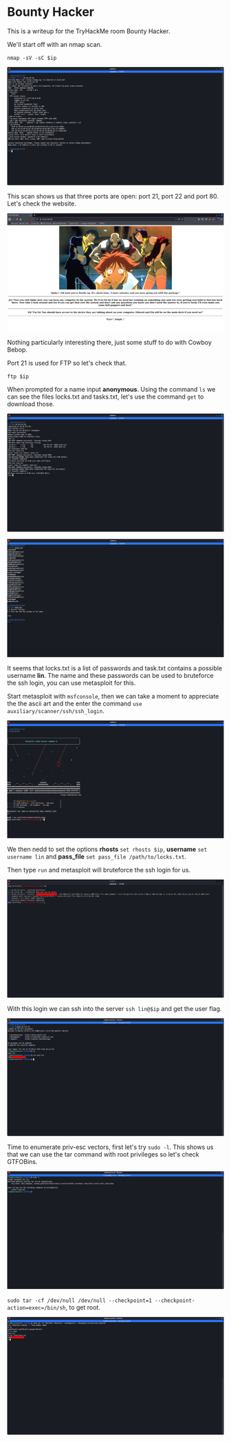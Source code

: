# **Bounty Hacker**

This is a writeup for the TryHackMe room Bounty Hacker.

We'll start off with an nmap scan.

```
nmap -sV -sC $ip
```

![nmap_scan](docs/assets/images/nmap_scan_img.png)


This scan shows us that three ports are open: port 21, port 22 and port 80. Let's check the website.

![web_page](docs/assets/images/webpage.png)

Nothing particularly interesting there, just some stuff to do with Cowboy Bebop.

Port 21 is used for FTP so let's check that.

```
ftp $ip
```

When prompted for a name input **anonymous**. Using the command `ls` we can see the files locks.txt and tasks.txt, let's use the command `get` to download those.

![ftp_pic](docs/assets/images/ftp.png)

![text_files](docs/assets/images/textfiles.png)

It seems that locks.txt is a list of passwords and task.txt contains a possible username **lin**. The name and these passwords can be used to bruteforce the ssh login, you can use metasploit for this.

Start metasploit with `msfconsole`, then we can take a moment to appreciate the the ascii art and the enter the command `use auxiliary/scanner/ssh/ssh_login`.

![metasploit1](docs/assets/images/metasploit1.png)

We then nedd to set the options **rhosts** `set rhosts $ip`, **username** `set username lin` and **pass_file** `set pass_file /path/to/locks.txt`.

Then type `run` and metasploit will bruteforce the ssh login for us.

![metasploit2](docs/assets/images/metasploit2.png)

With this login we can ssh into the server `ssh lin@$ip` and get the user flag.

![user_flag](docs/assets/images/flag1.png)

Time to enumerate priv-esc vectors, first let's try `sudo -l`. This shows us that we can use the tar command with root privileges so let's check GTFOBins.

![sudo-l](docs/assets/images/sudo-l.png)

`sudo tar -cf /dev/null /dev/null --checkpoint=1 --checkpoint-action=exec=/bin/sh`, to get root.

![root_flag](docs/assets/images/root.png)

